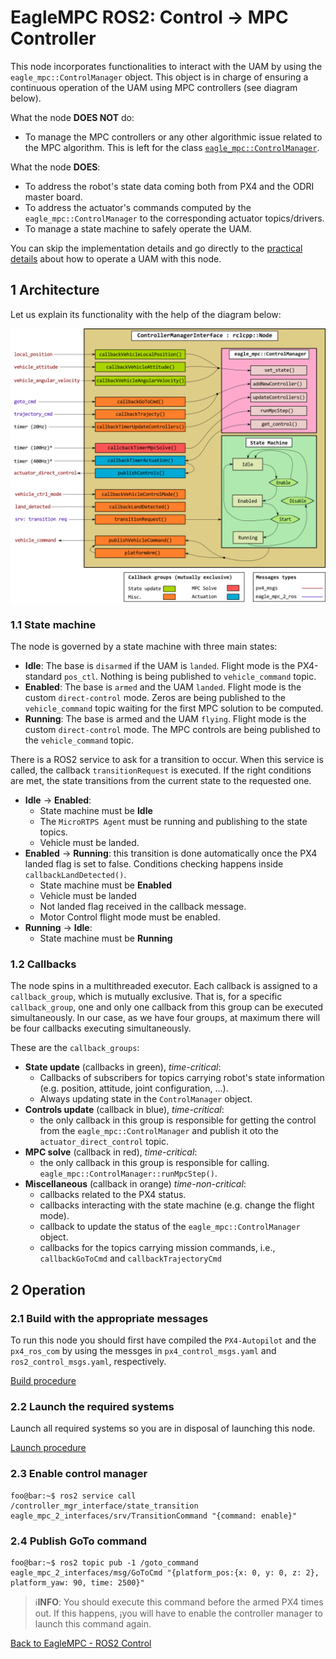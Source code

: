 # EagleMPC ROS2: Control -> MPC Controller
This node incorporates functionalities to interact with the UAM by using the `eagle_mpc::ControlManager` object. This object is in charge of ensuring a continuous operation of the UAM using MPC controllers (see diagram below).

What the node **DOES NOT** do:
- To manage the MPC controllers or any other algorithmic issue related to the MPC algorithm. This is left for the class [`eagle_mpc::ControlManager`](https://github.com/hidro-iri/eagle_mpc_lib/blob/devel/include/eagle_mpc/controller-manager.hpp).

What the node **DOES**:
- To address the robot's state data coming both from PX4 and the ODRI master board.
- To address the actuator's commands computed by the `eagle_mpc::ControlManager` to the corresponding actuator topics/drivers.
- To manage a state machine to safely operate the UAM.

You can skip the implementation details and go directly to the [practical details](#2-operation) about how to operate a UAM with this node.

## 1 Architecture

Let us explain its functionality with the help of the diagram below:

<img src="img/ctrl_mgr_interface.png" alt="Node structure" align="center"/>

### 1.1 State machine

The node is governed by a state machine with three main states:

- **Idle**: The base is `disarmed` if the UAM is `landed`. Flight mode is the PX4-standard `pos_ctl`. Nothing is being published to `vehicle_command` topic.
- **Enabled**: The base is `armed` and the UAM `landed`. Flight mode is the custom `direct-control` mode. Zeros are being published to the `vehicle_command` topic waiting for the first MPC solution to be computed.
- **Running**: The base is armed and the UAM `flying`. Flight mode is the custom `direct-control` mode. The MPC controls are being published to the `vehicle_command` topic.

There is a ROS2 service to ask for a transition to occur. When this service is called, the callback `transitionRequest` is executed. If the right conditions are met, the state transitions from the current state to the requested one. 

- **Idle** &#8594; **Enabled**:
  - State machine must be **Idle**
  - The `MicroRTPS Agent` must be running and publishing to the state topics.
  - Vehicle must be landed.
- **Enabled** &#8594; **Running**: this transition is done automatically once the PX4 landed flag is set to false. Conditions checking happens inside `callbackLandDetected()`.
  - State machine must be **Enabled**
  - Vehicle must be landed
  - Not landed flag received in the callback message.
  - Motor Control flight mode must be enabled.
- **Running** &#8594; **Idle**:
  - State machine must be **Running**

### 1.2 Callbacks
The node spins in a multithreaded executor. Each callback is assigned to a `callback_group`, which is mutually exclusive. That is, for a specific `callback_group`, one and only one callback from this group can be executed simultaneously. In our case, as we have four groups, at maximum there will be four callbacks executing simultaneously.

These are the `callback_groups`:
- **State update** (callbacks in green), *time-critical*: 
  - Callbacks of subscribers for topics carrying robot's state information (e.g. position, attitude, joint configuration, ...).
  - Always updating state in the `ControlManager` object.
- **Controls update** (callback in blue), *time-critical*: 
  - the only callback in this group is responsible for getting the control from the `eagle_mpc::ControlManager` and publish it oto the  `actuator_direct_control` topic.
- **MPC solve** (callback in red), *time-critical*: 
  - the only callback in this group is responsible for calling. `eagle_mpc::ControlManager::runMpcStep()`.
- **Miscellaneous** (callback in orange) *time-non-critical*:
  - callbacks related to the PX4 status.
  - callbacks interacting with the state machine (e.g. change the flight mode).
  - callback to update the status of the `eagle_mpc::ControlManager` object.
  - callbacks for the topics carrying mission commands, i.e., `callbackGoToCmd` and `callbackTrajectoryCmd`

## 2 Operation

### 2.1 Build with the appropriate messages
To run this node you should first have compiled the `PX4-Autopilot` and the `px4_ros_com` by using the messges in `px4_control_msgs.yaml` and `ros2_control_msgs.yaml`, respectively.

[Build procedure](../README.md#2-build)

### 2.2 Launch the required systems
Launch all required systems so you are in disposal of launching this node.

[Launch procedure](../../../procedures/preflight.md)

### 2.3 Enable control manager

```console
foo@bar:~$ ros2 service call /controller_mgr_interface/state_transition eagle_mpc_2_interfaces/srv/TransitionCommand "{command: enable}"
```

### 2.4 Publish GoTo command
```console
foo@bar:~$ ros2 topic pub -1 /goto_command eagle_mpc_2_interfaces/msg/GoToCmd "{platform_pos:{x: 0, y: 0, z: 2}, platform_yaw: 90, time: 2500}"
```
> ℹ️**INFO**: You should execute this command before the armed PX4 times out. If this happens, ¡you will have to enable the controller manager to launch this command again.

[Back to EagleMPC - ROS2 Control](README.md)
